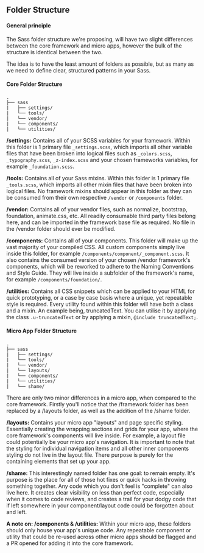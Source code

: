 ## Folder Structure

#### General principle
The Sass folder structure we're proposing, will have two slight differences
between the core framework and micro apps, however the bulk of the structure is
identical between the two.

The idea is to have the least amount of folders as possible, but as many as we
need to define clear, structured patterns in your Sass.

#### Core Folder Structure

```
.
├── sass
|   ├── settings/
|   └── tools/
|   └── vendor/
|   └── components/
|   └── utilities/
```


**/settings:** Contains all of your SCSS variables for your framework. Within
this folder is 1 primary file `_settings.scss`, which imports all other variable
files that have been broken into logical files such as `_colors.scss`,
`_typography.scss`, `_z-index.scss` and your chosen frameworks variables, for
example `_foundation.scss`.

**/tools:** Contains all of your Sass mixins. Within this folder is 1 primary
file `_tools.scss`, which imports all other mixin files that have been broken into
logical files. No framework mixins should appear in this folder as they can be
consumed from their own respective `/vendor` or `/components` folder.

**/vendor:** Contains all of your vendor files, such as normalize, bootstrap,
foundation, animate.css, etc. All readily consumable third party files belong
here, and can be imported in the framework base file as required. No file in
the /vendor folder should ever be modified.

**/components:** Contains all of your components. This folder will make up the
vast majority of your compiled CSS. All custom components simply live inside
this folder, for example `/components/component/_component.scss`. It also contains
the consumed version of your chosen /vendor framework's components, which will be
reworked to adhere to the Naming Conventions and Style Guide. They will live
inside a subfolder of the framework's name, for example `/components/foundation/`.

**/utilities:** Contains all CSS snippets which can be applied to your HTML for
quick prototyping, or a case by case basis where a unique, yet repeatable style
is required. Every utility found within this folder will have both a class and a
mixin. An example being, truncatedText. You can utilise it by applying the class
`.u-truncatedText` or by applying a mixin, `@include truncatedText;`.


#### Micro App Folder Structure

```
.
├── sass
|   ├── settings/
|   └── tools/
|   └── vendor/
|   └── layouts/
|   └── components/
|   └── utilities/
|   └── shame/
```

There are only two minor differences in a micro app, when compared to the core
framework. Firstly you'll notice that the /framework folder has been replaced by
a /layouts folder, as well as the addition of the /shame folder.

**/layouts:** Contains your micro app "layouts" and page specific styling.
Essentially creating the wrapping sections and grids for your app, where the
core framework's components will live inside. For example, a layout file could
potentially be your micro app's navigation. It is important to note that the
styling for individual navigation items and all other inner components styling
do not live in the layout file. There purpose is purely for the containing
elements that set up your app.

**/shame:** This interestingly named folder has one goal: to remain empty. It's
purpose is the place for all of those hot fixes or quick hacks in throwing
something together. Any code which you don't feel is "complete" can also live
here. It creates clear visibility on less than perfect code, especially when it
comes to code reviews, and creates a trail for your dodgy code that if left
somewhere in your component/layout code could be forgotten about and left.

**A note on: /components & /utilities:** Within your micro app, these folders should
only house your app's unique code. Any repeatable component or utility that could
be re-used across other micro apps should be flagged and a PR opened for adding
it into the core framework.
